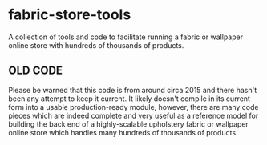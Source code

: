 # fabric-store-tools
A collection of tools and code to facilitate running a fabric or wallpaper online store with hundreds of thousands of products.

## OLD CODE
Please be warned that this code is from around circa 2015 and there hasn't been any attempt to keep it current. It likely doesn't compile in its current form into a usable production-ready module, however, there are many code pieces which are indeed complete and very useful as a reference model for building the back end of a highly-scalable upholstery fabric or wallpaper online store which handles many hundreds of thousands of products.


